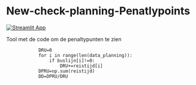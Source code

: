# New-check-planning-Penatlypoints

[![Streamlit App](https://static.streamlit.io/badges/streamlit_badge_black_white.svg)](https://kaspertak-new-check-planning-penatlypoin-interfacecode12-jaqzhx.streamlit.app/)


Tool met de code om de penaltypunten te zien

                DRU=0
                for i in range(len(data_planning)):
                    if buslijn[i]!=0:
                        DRU+=reistijd[i]
                DPRU=np.sum(reistijd)  
                DD=DPRU/DRU    
